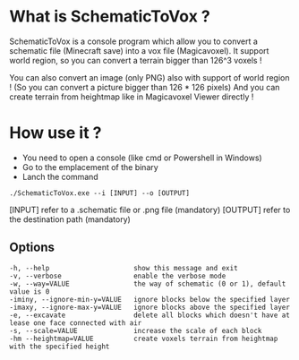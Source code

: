 # What is SchematicToVox ? 

SchematicToVox is a console program which allow you to convert a schematic file (Minecraft save) into a vox file (Magicavoxel).
It support world region, so you can convert a terrain bigger than 126^3 voxels ! 

You can also convert an image (only PNG) also with support of world region ! (So you can convert a picture bigger than 126 * 126 pixels)
And you can create terrain from heightmap like in Magicavoxel Viewer directly !

# How use it ? 

- You need to open a console (like cmd or Powershell in Windows)
- Go to the emplacement of the binary
- Lanch the command

`./SchematicToVox.exe --i [INPUT] --o [OUTPUT]`

[INPUT] refer to a .schematic file or .png file (mandatory)
[OUTPUT] refer to the destination path (mandatory)

## Options

```
-h, --help                     show this message and exit
-v, --verbose                  enable the verbose mode
-w, --way=VALUE                the way of schematic (0 or 1), default value is 0
-iminy, --ignore-min-y=VALUE   ignore blocks below the specified layer
-imaxy, --ignore-max-y=VALUE   ignore blocks above the specified layer
-e, --excavate                 delete all blocks which doesn't have at lease one face connected with air
-s, --scale=VALUE              increase the scale of each block
-hm --heightmap=VALUE          create voxels terrain from heightmap with the specified height
 ```
